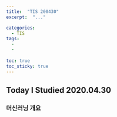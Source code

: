 ```yaml
---
title:  "TIS 200430"
excerpt:  "..."

categories:
  - TIS
tags:
  - 
  - 
  
toc: true
toc_sticky: true
---
```


## Today I Studied 2020.04.30

### 머신러닝 개요
